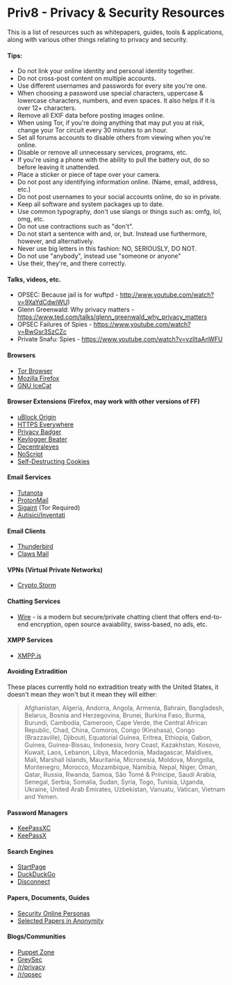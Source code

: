 # Priv8 - Privacy & Security Resources
This is a list of resources such as whitepapers, guides, tools & applications, along with various other things relating to privacy and security.

#### Tips:
* Do not link your online identity and personal identity together.
* Do not cross-post content on multiple accounts.
* Use different usernames and passwords for every site you're one.
* When choosing a password use special characters, uppercase & lowercase characters, numbers, and even spaces. It also helps if it is over 12+ characters.
* Remove all EXIF data before posting images online.
* When using Tor, if you're doing anything that may put you at risk, change your Tor circuit every 30 minutes to an hour.
* Set all forums accounts to disable others from viewing when you're online.
* Disable or remove all unnecessary services, programs, etc.
* If you're using a phone with the ability to pull the battery out, do so before leaving it unattended.
* Place a sticker or piece of tape over your camera.
* Do not post any identifying information online. (Name, email, address, etc.)
* Do not post usernames to your social accounts online, do so in private.
* Keep all software and system packages up to date.
* Use common typography, don't use slangs or things such as: omfg, lol, omg, etc.
* Do not use contractions such as "don't".
* Do not start a sentence with and, or, but. Instead use furthermore, however, and alternatively. 
* Never use big letters in this fashion: NO, SERIOUSLY, DO NOT.
* Do not use "anybody", instead use "someone or anyone"
* Use their, they're, and there correctly.

#### Talks, videos, etc.
* OPSEC: Because jail is for wuftpd - http://www.youtube.com/watch?v=9XaYdCdwiWU)
* Glenn Greenwald: Why privacy matters - https://www.ted.com/talks/glenn_greenwald_why_privacy_matters
* OPSEC Failures of Spies - https://www.youtube.com/watch?v=BwGsr3SzCZc
* Private Snafu: Spies - https://www.youtube.com/watch?v=vzIltaAnWFU

#### Browsers
* [Tor Browser](https://www.torproject.org/)
* [Mozilla Firefox](https://www.mozilla.org/en-US/)
* [GNU IceCat](https://www.gnu.org/software/gnuzilla/)

#### Browser Extensions (Firefox, may work with other versions of FF)
* [uBlock Origin](https://addons.mozilla.org/en-US/firefox/addon/ublock-origin/)
* [HTTPS Everywhere](https://addons.mozilla.org/en-US/firefox/addon/https-everywhere/)
* [Privacy Badger](https://addons.mozilla.org/en-US/firefox/addon/privacy-badger17/)
* [Keylogger Beater](https://addons.mozilla.org/en-US/firefox/addon/keylogger-beater/)
* [Decentraleyes](https://addons.mozilla.org/en-US/firefox/addon/decentraleyes/)
* [NoScript](https://addons.mozilla.org/en-US/firefox/addon/noscript/)
* [Self-Destructing Cookies](https://addons.mozilla.org/en-US/firefox/addon/self-destructing-cookies/)

#### Email Services
* [Tutanota](https://tutanota.com/)
* [ProtonMail](https://protonmail.com/)
* [Sigaint](http://sigaintevyh2rzvw.onion/) (Tor Required)
* [Autisici/Inventati](https://www.autistici.org/)

#### Email Clients
* [Thunderbird](https://www.mozilla.org/en-US/thunderbird/)
* [Claws Mail](http://www.claws-mail.org/)

#### VPNs (Virtual Private Networks)
* [Crypto Storm](https://cryptostorm.is/)

#### Chatting Services
* [Wire](https://wire.com) - is a modern but secure/private chatting client that offers end-to-end encryption, open source avaiability, swiss-based, no ads, etc.

#### XMPP Services
* [XMPP.is](https://xmpp.is)

#### Avoiding Extradition 
These places currently hold no extradition treaty with the United States, it doesn't mean _they_ won't but it mean they will either:
> Afghanistan, Algeria, Andorra, Angola, Armenia, Bahrain, Bangladesh, Belarus, Bosnia and
> Herzegovina, Brunei, Burkina Faso, Burma, Burundi, Cambodia, Cameroon, Cape Verde, the Central
> African Republic, Chad, China, Comoros, Congo (Kinshasa), Congo (Brazzaville), Djibouti, Equatorial
> Guinea, Eritrea, Ethiopia, Gabon, Guinea, Guinea-Bissau, Indonesia, Ivory Coast, Kazakhstan,
> Kosovo, Kuwait, Laos, Lebanon, Libya, Macedonia, Madagascar, Maldives, Mali, Marshall Islands,
> Mauritania, Micronesia, Moldova, Mongolia, Montenegro, Morocco, Mozambique, Namibia, Nepal,
> Niger, Oman, Qatar, Russia, Rwanda, Samoa, São Tomé & Príncipe, Saudi Arabia, Senegal, Serbia,
> Somalia, Sudan, Syria, Togo, Tunisia, Uganda, Ukraine, United Arab Emirates, Uzbekistan, Vanuatu,
> Vatican, Vietnam and Yemen.

#### Password Managers
* [KeePassXC](https://keepassxc.org/)
* [KeePassX](https://www.keepassx.org/)

#### Search Engines
* [StartPage](https://www.startpage.com/)
* [DuckDuckGo](https://duckduckgo.com/)
* [Disconnect](https://search.disconnect.me/)

#### Papers, Documents, Guides
* [Security Online Personas](http://puppet.zone/files/SecuringOnlinePersonas.pdf)
* [Selected Papers in Anonymity](https://www.freehaven.net/anonbib/)


#### Blogs/Communities
* [Puppet Zone](http://puppet.zone/)
* [GreySec](https://greysec.net/)
* [/r/privacy](https://www.reddit.com/r/privacy/)
* [/r/opsec](https://www.reddit.com/r/opsec/)
